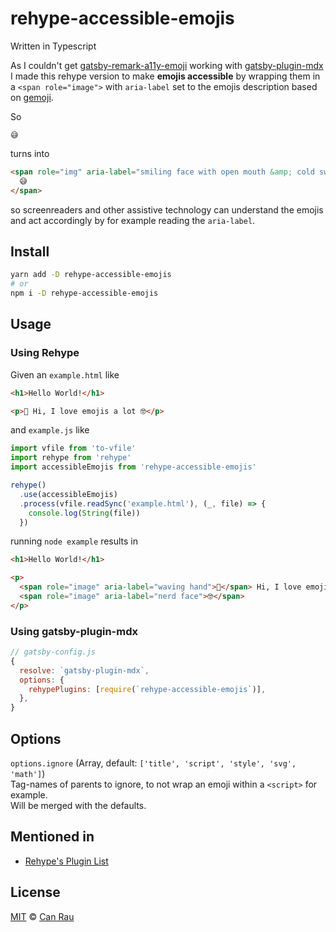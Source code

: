 # rehype-accessible-emojis

Written in Typescript

As I couldn't get [gatsby-remark-a11y-emoji](https://github.com/florianeckerstorfer/gatsby-remark-a11y-emoji) working with [gatsby-plugin-mdx](https://github.com/gatsbyjs/gatsby/tree/master/packages/gatsby-plugin-mdx#readme) I made this rehype version to make **emojis accessible** by wrapping them in a `<span role="image">` with `aria-label` set to the emojis description based on [gemoji](https://github.com/github/gemoji/).

So

```
😅
```

turns into

```html
<span role="img" aria-label="smiling face with open mouth &amp; cold sweat">
  😅
</span>
```

so screenreaders and other assistive technology can understand the emojis and act accordingly by for example reading the `aria-label`.

## Install

```bash
yarn add -D rehype-accessible-emojis
# or
npm i -D rehype-accessible-emojis
```

## Usage

### Using Rehype

Given an `example.html` like

```html
<h1>Hello World!</h1>

<p>👋 Hi, I love emojis a lot 🤓</p>
```

and `example.js` like

```js
import vfile from 'to-vfile'
import rehype from 'rehype'
import accessibleEmojis from 'rehype-accessible-emojis'

rehype()
  .use(accessibleEmojis)
  .process(vfile.readSync('example.html'), (_, file) => {
    console.log(String(file))
  })
```

running `node example` results in

```html
<h1>Hello World!</h1>

<p>
  <span role="image" aria-label="waving hand">👋</span> Hi, I love emojis a lot
  <span role="image" aria-label="nerd face">🤓</span>
</p>
```

### Using gatsby-plugin-mdx

```js
// gatsby-config.js
{
  resolve: `gatsby-plugin-mdx`,
  options: {
    rehypePlugins: [require(`rehype-accessible-emojis`)],
  },
}
```

## Options

`options.ignore` (Array, default: `['title', 'script', 'style', 'svg', 'math']`)  
Tag-names of parents to ignore, to not wrap an emoji within a `<script>` for example.  
Will be merged with the defaults.

## Mentioned in

- [Rehype's Plugin List](https://github.com/rehypejs/rehype/blob/master/doc/plugins.md)

## License

[MIT](/license) © [Can Rau](https://www.canrau.com)
